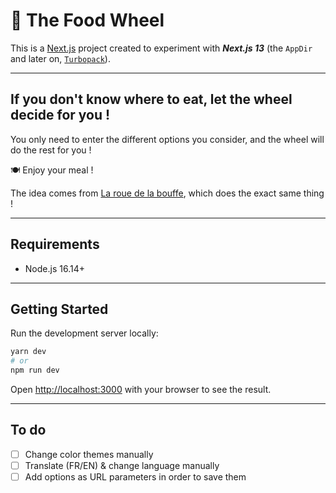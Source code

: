 # 🍱 The Food Wheel

This is a [Next.js](https://nextjs.org/) project created to experiment with **_Next.js 13_** (the `AppDir` and later on, [`Turbopack`](https://turbo.build/pack)).

---

## If you don't know where to eat, let the wheel decide for you !

You only need to enter the different options you consider, and the wheel will do the rest for you !

🍽️ Enjoy your meal !

The idea comes from [La roue de la bouffe](http://www.larouedelabouffe.fr/), which does the exact same thing !

---

## Requirements

- Node.js 16.14+

---

## Getting Started

Run the development server locally:

```bash
yarn dev
# or
npm run dev
```

Open [http://localhost:3000](http://localhost:3000) with your browser to see the result.

---

## To do

- [ ] Change color themes manually
- [ ] Translate (FR/EN) & change language manually
- [ ] Add options as URL parameters in order to save them
